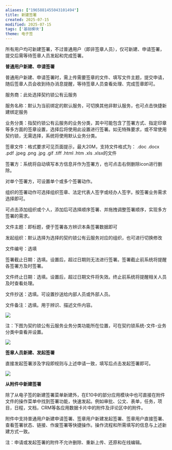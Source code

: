```yaml
---
aliases: ["1965881455043101494"]
title: 新建签署
created: 2025-07-15
modified: 2025-07-15
tags: ['基础模块']
theme: 电子签
---
```


所有用户均可新建签署，不过普通用户（即非签章人员），仅可新建、申请签署，提交后需等待签章人员发起和完成签署。

**普通用户新建、申请签署**

普通用户新建、申请签署时，需上传需要签章的文件、填写文件主题，提交申请，随后签章人员会收到待办消息提醒，等待签章人员查看处理、完成签章即可。

服务商：此处选择契约锁公有云服务

服务名称：默认为当前绑定的默认服务，可切换其他非默认服务，也可点击快捷新建绑定服务

业务分类：指契约锁公有云服务的业务分类，其中可能包含了签署方式、指定印章等多方面的签章设置，选择后将使用此设置进行签署。如无特殊要求，或不常使用契约锁，无需选择，系统将使用默认业务分类。

签章文件：格式要求可见页面提示，最大20M，支持文件格式为： .doc .docx .pdf .jpeg .png .jpg .gif .tiff .html .htm .xls .xlsx的文件

签署方：系统将自动填写本方信息并作为签署方，也可点击右侧删除icon进行删除。

对单个签署方，可设置单个或多个签署动作。

组织的签署动作可选择组织签章、法定代表人签字或经办人签字。按签署业务需求选择即可。

可点击添加组织或个人，添加后可选择顺序签署、并拖拽调整签署顺序，实现多方签署的需求。

文件主题：即标题，便于签署各方辨识本条签署数据即可

发起组织：默认选择为选择的契约锁公有云服务对应的组织，也可进行切换修改

文件编号：选填

签署截止日期：选填。设置后，超过日期则无法进行签署。签署截止前系统将提醒各签署方及时签署。

文件终止日期：选填。设置后，超过日期文件将失效。终止前系统将提醒相关人员及时查看处理。

文件抄送：选填。可设置抄送给内部人员或外部人员。

文件备注：选填。用于辨识、描述文件内容。

![](https://myhelpdoc.oss-cn-heyuan.aliyuncs.com/mdimages/46fa74e7b25fc721f2ecb29d22e7b8b3.jpg)

注：下图为契约锁公有云服务业务分类功能所在位置，可在契约锁系统-文件-业务分类中查看并设置。

![](https://myhelpdoc.oss-cn-heyuan.aliyuncs.com/mdimages/64f386f13fff8ca38a5edebe6bbfd57d.jpg)

**签章人员新建、发起签署**

直接发起签署涉及字段即规则与上述申请一致，填写后点击发起签署即可。

![](https://myhelpdoc.oss-cn-heyuan.aliyuncs.com/mdimages/2e9518be78af3aa2bbc01587e1310bc7.jpg)

**从附件中新建签署**

除了从电子签的新建签署菜单新建外，在E10中的部分应用模块中也可直接在附件文件的操作菜单中找到签署功能，快速发起。例如审批、公文、表单，任务，项目，日程，文档，CRM等各应用数据卡片中的附件及评论区中的附件。

附件中支持普通用户新建申请签署、签章用户新建发起签署、签章用户直接签署、查看签署状态、链接、作废签署等快捷操作。操作流程和所需填写的信息与上述新建方式一致。

注：申请或发起签署的附件不允许删除、重新上传、还原和在线编辑。

